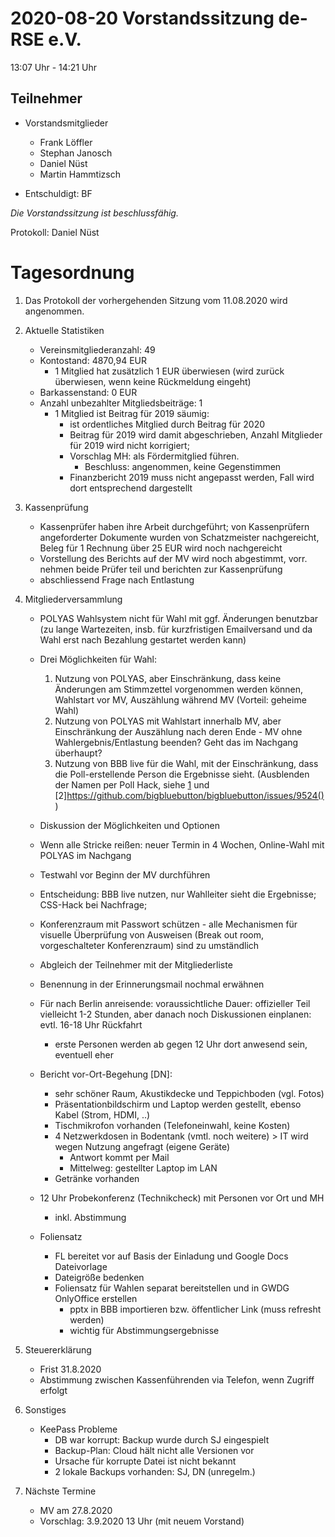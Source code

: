 # 2020-08-20 Vorstandssitzung de-RSE e.V.

13:07 Uhr - 14:21 Uhr

## Teilnehmer

- Vorstandsmitglieder
    - Frank Löffler
    - Stephan Janosch
    - Daniel Nüst
    - Martin Hammtizsch

- Entschuldigt: BF

*Die Vorstandssitzung ist beschlussfähig.*

Protokoll: Daniel Nüst

# Tagesordnung

1. Das Protokoll der vorhergehenden Sitzung vom 11.08.2020 wird angenommen.
2. Aktuelle Statistiken
    - Vereinsmitgliederanzahl: 49
    - Kontostand: 4870,94 EUR
        - 1 Mitglied hat zusätzlich 1 EUR überwiesen (wird zurück überwiesen, wenn keine Rückmeldung eingeht)
    - Barkassenstand: 0 EUR
    - Anzahl unbezahlter Mitgliedsbeiträge: 1 
        - 1 Mitglied ist Beitrag für 2019 säumig:
            - ist ordentliches Mitglied durch Beitrag für 2020
            - Beitrag für 2019 wird damit abgeschrieben, Anzahl Mitglieder für 2019 wird nicht korrigiert;
            - Vorschlag MH: als Fördermitglied führen. 
                - Beschluss: angenommen, keine Gegenstimmen
            - Finanzbericht 2019 muss nicht angepasst werden, Fall wird dort entsprechend dargestellt


3. Kassenprüfung
    - Kassenprüfer haben ihre Arbeit durchgeführt; von Kassenprüfern angeforderter Dokumente wurden von Schatzmeister nachgereicht, Beleg für 1 Rechnung über 25 EUR wird noch nachgereicht
    - Vorstellung des Berichts auf der MV wird noch abgestimmt, vorr. nehmen beide Prüfer teil und berichten zur Kassenprüfung
    - abschliessend Frage nach Entlastung


4. Mitgliederversammlung
    - POLYAS Wahlsystem nicht für Wahl mit ggf. Änderungen benutzbar (zu lange Wartezeiten, insb. für kurzfristigen Emailversand und da Wahl erst nach Bezahlung gestartet werden kann)
    - Drei Möglichkeiten für Wahl:
        1. Nutzung von POLYAS, aber Einschränkung, dass keine Änderungen am Stimmzettel vorgenommen werden können, Wahlstart vor MV, Auszählung während MV (Vorteil: geheime Wahl)
        2. Nutzung von POLYAS mit Wahlstart innerhalb MV, aber Einschränkung der Auszählung nach deren Ende - MV ohne Wahlergebnis/Entlastung beenden? Geht das im Nachgang überhaupt?
        3. Nutzung von BBB live für die Wahl, mit der Einschränkung, dass die Poll-erstellende Person die Ergebnisse sieht. (Ausblenden der Namen per Poll Hack, siehe [1](https://groups.google.com/g/bigbluebutton-dev/c/mj2CBmcFKUc?pli=1) und [2]https://github.com/bigbluebutton/bigbluebutton/issues/9524())
        
    - Diskussion der Möglichkeiten und Optionen
    - Wenn alle Stricke reißen: neuer Termin in 4 Wochen, Online-Wahl mit POLYAS im Nachgang
    - Testwahl vor Beginn der MV durchführen
    - Entscheidung: BBB live nutzen, nur Wahlleiter sieht die Ergebnisse; CSS-Hack bei Nachfrage;
    - Konferenzraum mit Passwort schützen - alle Mechanismen für visuelle Überprüfung von Ausweisen (Break out room, vorgeschalteter Konferenzraum) sind zu umständlich
    - Abgleich der Teilnehmer mit der Mitgliederliste
    - Benennung in der Erinnerungsmail nochmal erwähnen 
    - Für nach Berlin anreisende: voraussichtliche Dauer: offizieller Teil vielleicht 1-2 Stunden, aber danach noch Diskussionen einplanen: evtl. 16-18 Uhr Rückfahrt
        - erste Personen werden ab gegen 12 Uhr dort anwesend sein, eventuell eher
    - Bericht vor-Ort-Begehung [DN]:
        - sehr schöner Raum, Akustikdecke und Teppichboden (vgl. Fotos)
        - Präsentationbildschirm und Laptop werden gestellt, ebenso Kabel (Strom, HDMI, ..)
        - Tischmikrofon vorhanden (Telefoneinwahl, keine Kosten)
        - 4 Netzwerkdosen in Bodentank (vmtl. noch weitere) > IT wird wegen Nutzung angefragt (eigene Geräte)
            - Antwort kommt per Mail
            - Mittelweg: gestellter Laptop im LAN
        - Getränke vorhanden
    - 12 Uhr Probekonferenz (Technikcheck) mit Personen vor Ort und MH
        - inkl. Abstimmung
    - Foliensatz
        - FL bereitet vor auf Basis der Einladung und Google Docs Dateivorlage
        - Dateigröße bedenken
        - Foliensatz für Wahlen separat bereitstellen und in GWDG OnlyOffice erstellen
            - pptx in BBB importieren bzw. öffentlicher Link (muss refresht werden)
            - wichtig für Abstimmungsergebnisse
5. Steuererklärung
    - Frist 31.8.2020
    - Abstimmung zwischen Kassenführenden via Telefon, wenn Zugriff erfolgt

6. Sonstiges
    - KeePass Probleme
        - DB war korrupt: Backup wurde durch SJ eingespielt
        - Backup-Plan: Cloud hält nicht alle Versionen vor
        - Ursache für korrupte Datei ist nicht bekannt
        - 2 lokale Backups vorhanden: SJ, DN (unregelm.)
8. Nächste Termine
    - MV am 27.8.2020
    - Vorschlag: 3.9.2020 13 Uhr (mit neuem Vorstand)


